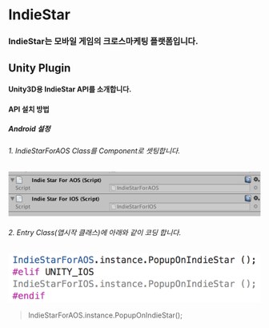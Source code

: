 # IndieStar
### IndieStar는 모바일 게임의 크로스마케팅 플랫폼입니다. 

## Unity Plugin
#### Unity3D용 IndieStar API를 소개합니다.
#### API 설치 방법
##### Android 설정
###### 1. IndieStarForAOS Class를 Component로 셋팅합니다.
![Alt component 설정](https://github.com/pass4u/IndieStar/blob/master/res/api_1.png)
###### 2. Entry Class(앱시작 클래스)에 아래와 같이 코딩 합니다.
![Alt component 설정](https://github.com/pass4u/IndieStar/blob/master/res/api_2.png)
> IndieStarForAOS.instance.PopupOnIndieStar();